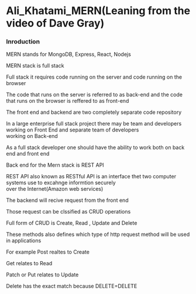 # Ali_Khatami_MERN(Leaning from the video of Dave Gray)

### Inroduction

MERN stands for MongoDB, Express, React, Nodejs <br>

MERN stack is full stack <br>

Full stack it requires code running on the server and code running on the browser <br>

The code that runs on the server is referred to as back-end and the code that runs on the browser is reffered to as front-end <br>

The front end and backend are two completely separate  code repository <br>

In a large enterprise full stack project there may be team and developers working on Front End and separate team of developers <br>
working on Back-end <br>

As a full stack developer one should have the ability to work both on back end and front end <br>

Back end for the Mern stack is REST API <br>

REST API also known as RESTful API is an interface thet two computer systems use to excahnge informtion securely <br>
over the Internet(Amazon web services) <br>

The backend will recive request from the front end <br>


Those request can be clssified as CRUD operations <br>

Full form of CRUD is Create, Read , Update and Delete <br>

These methods also defines which type of http request method will be used in applications <br>

For example Post realtes to Create <br>

Get relates to Read <br>

Patch or Put relates to Update <br>

Delete has the exact match because DELETE=DELETE <br>

















